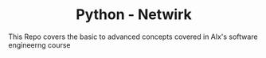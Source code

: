 <h1 align='center'> Python - Netwirk </h1>

This Repo covers the basic to advanced concepts covered in Alx's software engineerng course
